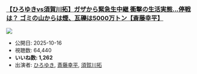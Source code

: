 ### [【ひろゆきvs須賀川拓】ガザから緊急生中継 衝撃の生活実態…停戦は？ ゴミの山からは煙、瓦礫は5000万トン【斎藤幸平】](https://www.youtube.com/watch?v=vvGsKNJoalc)
[![](https://img.youtube.com/vi/vvGsKNJoalc/sddefault.jpg)](https://www.youtube.com/watch?v=vvGsKNJoalc)
-   公開日: 2025-10-16
-   視聴数: 64,440
-   **いいね数: 1,262**
-   出演者: [ひろゆき](/rehacq_fan/people/ひろゆき "wikilink"), [斎藤幸平](/rehacq_fan/people/斎藤幸平 "wikilink"), [須賀川拓](/rehacq_fan/people/須賀川拓 "wikilink")
